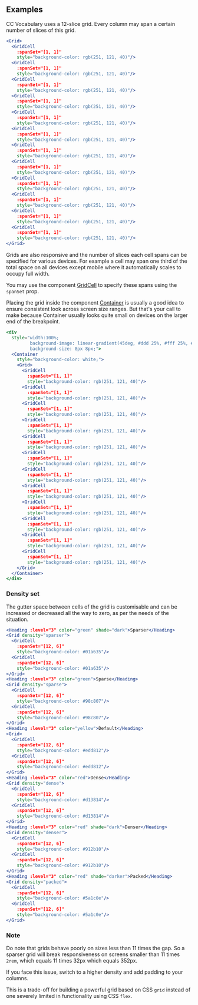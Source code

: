 ## Examples

CC Vocabulary uses a 12-slice grid. Every column may span a certain number of 
slices of this grid.

```jsx
<Grid>
  <GridCell 
    :spanSet="[1, 1]" 
    style="background-color: rgb(251, 121, 40)"/>
  <GridCell 
    :spanSet="[1, 1]" 
    style="background-color: rgb(251, 121, 40)"/>
  <GridCell 
    :spanSet="[1, 1]" 
    style="background-color: rgb(251, 121, 40)"/>
  <GridCell 
    :spanSet="[1, 1]" 
    style="background-color: rgb(251, 121, 40)"/>
  <GridCell 
    :spanSet="[1, 1]" 
    style="background-color: rgb(251, 121, 40)"/>
  <GridCell 
    :spanSet="[1, 1]" 
    style="background-color: rgb(251, 121, 40)"/>
  <GridCell 
    :spanSet="[1, 1]" 
    style="background-color: rgb(251, 121, 40)"/>
  <GridCell 
    :spanSet="[1, 1]" 
    style="background-color: rgb(251, 121, 40)"/>
  <GridCell 
    :spanSet="[1, 1]" 
    style="background-color: rgb(251, 121, 40)"/>
  <GridCell 
    :spanSet="[1, 1]" 
    style="background-color: rgb(251, 121, 40)"/>
  <GridCell 
    :spanSet="[1, 1]" 
    style="background-color: rgb(251, 121, 40)"/>
  <GridCell 
    :spanSet="[1, 1]" 
    style="background-color: rgb(251, 121, 40)"/>
</Grid>
```

Grids are also responsive and the number of slices each cell spans can be
specified for various devices. For example a cell may span one third of the 
total space on all devices except mobile where it automatically scales to occupy
full width. 

You may use the component [GridCell](#/Layouts/GridCell) to specify these spans 
using the `spanSet` prop.

Placing the grid inside the component [Container](#/Layouts/Container) is 
usually a good idea to ensure consistent look across screen size ranges. But
that's your call to make because Container usually looks quite small on devices
on the larger end of the breakpoint.

```jsx { "props": { "className": "contain-content" } }
<div 
  style="width:100%; 
         background-image: linear-gradient(45deg, #ddd 25%, #fff 25%, #fff 50%, #ddd 50%, #ddd 75%, #fff 75%, #fff 100%);
         background-size: 8px 8px;">
  <Container
    style="background-color: white;">
    <Grid>
      <GridCell 
        :spanSet="[1, 1]" 
        style="background-color: rgb(251, 121, 40)"/>
      <GridCell 
        :spanSet="[1, 1]" 
        style="background-color: rgb(251, 121, 40)"/>
      <GridCell 
        :spanSet="[1, 1]" 
        style="background-color: rgb(251, 121, 40)"/>
      <GridCell 
        :spanSet="[1, 1]" 
        style="background-color: rgb(251, 121, 40)"/>
      <GridCell 
        :spanSet="[1, 1]" 
        style="background-color: rgb(251, 121, 40)"/>
      <GridCell 
        :spanSet="[1, 1]" 
        style="background-color: rgb(251, 121, 40)"/>
      <GridCell 
        :spanSet="[1, 1]" 
        style="background-color: rgb(251, 121, 40)"/>
      <GridCell 
        :spanSet="[1, 1]" 
        style="background-color: rgb(251, 121, 40)"/>
      <GridCell 
        :spanSet="[1, 1]" 
        style="background-color: rgb(251, 121, 40)"/>
      <GridCell 
        :spanSet="[1, 1]" 
        style="background-color: rgb(251, 121, 40)"/>
      <GridCell 
        :spanSet="[1, 1]" 
        style="background-color: rgb(251, 121, 40)"/>
      <GridCell 
        :spanSet="[1, 1]" 
        style="background-color: rgb(251, 121, 40)"/>
    </Grid>
  </Container>
</div>
```


### Density set

The gutter space between cells of the grid is customisable and can be increased
or decreased all the way to zero, as per the needs of the situation.

```jsx
<Heading :level="3" color="green" shade="dark">Sparser</Heading>
<Grid density="sparser">
  <GridCell 
    :spanSet="[12, 6]" 
    style="background-color: #01a635"/>
  <GridCell 
    :spanSet="[12, 6]" 
    style="background-color: #01a635"/>
</Grid>
<Heading :level="3" color="green">Sparse</Heading>
<Grid density="sparse">
  <GridCell 
    :spanSet="[12, 6]" 
    style="background-color: #98c807"/>
  <GridCell 
    :spanSet="[12, 6]" 
    style="background-color: #98c807"/>
</Grid>
<Heading :level="3" color="yellow">Default</Heading>
<Grid>
  <GridCell 
    :spanSet="[12, 6]" 
    style="background-color: #edd812"/>
  <GridCell 
    :spanSet="[12, 6]" 
    style="background-color: #edd812"/>
</Grid>
<Heading :level="3" color="red">Dense</Heading>
<Grid density="dense">
  <GridCell 
    :spanSet="[12, 6]" 
    style="background-color: #d13814"/>
  <GridCell 
    :spanSet="[12, 6]" 
    style="background-color: #d13814"/>
</Grid>
<Heading :level="3" color="red" shade="dark">Denser</Heading>
<Grid density="denser">
  <GridCell 
    :spanSet="[12, 6]" 
    style="background-color: #912b10"/>
  <GridCell 
    :spanSet="[12, 6]" 
    style="background-color: #912b10"/>
</Grid>
<Heading :level="3" color="red" shade="darker">Packed</Heading>
<Grid density="packed">
  <GridCell 
    :spanSet="[12, 6]" 
    style="background-color: #5a1c0e"/>
  <GridCell 
    :spanSet="[12, 6]" 
    style="background-color: #5a1c0e"/>
</Grid>
```

### Note

Do note that grids behave poorly on sizes less than 11 times the gap. So a 
sparser grid will break responsiveness on screens smaller than 11 times `2rem`, 
which equals 11 times 32px which equals 352px.

If you  face this issue, switch to a higher density and add padding to your 
columns. 

This is a trade-off for building a powerful grid based on CSS `grid` instead of
one severely limited in functionality using CSS `flex`.
 
